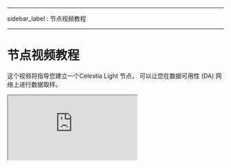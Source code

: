 - - -
sidebar_label : 节点视频教程
- - -

# 节点视频教程
<!-- markdownlint-disable MD033 -->

这个视频将指导您建立一个Celestia Light 节点， 可以让您在数据可用性 (DA) 网络上进行数据取样。

<div class="youtube-wrapper">
  <iframe
     class="youtube-video"
     title="运行一个Celestia Light 节点"
     src="https://www.youtube.com/embed/9uL3jZe4mTY"
     allowfullscreen
>
  </iframe>
</div>
